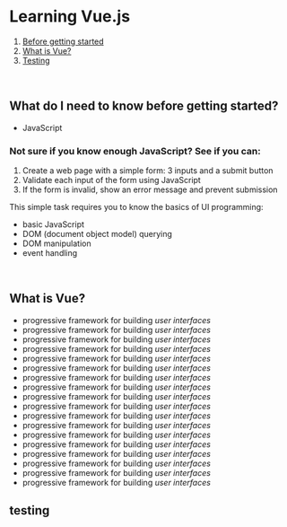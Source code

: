 # Learning Vue.js

1. [Before getting started](#getting-started)
2. [What is Vue?](#what-is-vue)
3. [Testing](#testing)

<br>  

## What do I need to know before getting started? <a name='getting-started'></a>
- JavaScript

### Not sure if you know enough JavaScript? See if you can:
1. Create a web page with a simple form: 3 inputs and a submit button
2. Validate each input of the form using JavaScript
3. If the form is invalid, show an error message and prevent submission

This simple task requires you to know the basics of UI programming:
- basic JavaScript
- DOM (document object model) querying
- DOM manipulation
- event handling

<br>  

## What is Vue? <a name='what-is-vue'></a>
- progressive framework for building *user interfaces*
- progressive framework for building *user interfaces*
- progressive framework for building *user interfaces*
- progressive framework for building *user interfaces*
- progressive framework for building *user interfaces*
- progressive framework for building *user interfaces*
- progressive framework for building *user interfaces*
- progressive framework for building *user interfaces*
- progressive framework for building *user interfaces*
- progressive framework for building *user interfaces*
- progressive framework for building *user interfaces*
- progressive framework for building *user interfaces*
- progressive framework for building *user interfaces*
- progressive framework for building *user interfaces*
- progressive framework for building *user interfaces*
- progressive framework for building *user interfaces*
- progressive framework for building *user interfaces*
- progressive framework for building *user interfaces*


## testing <a name='testing'></a>